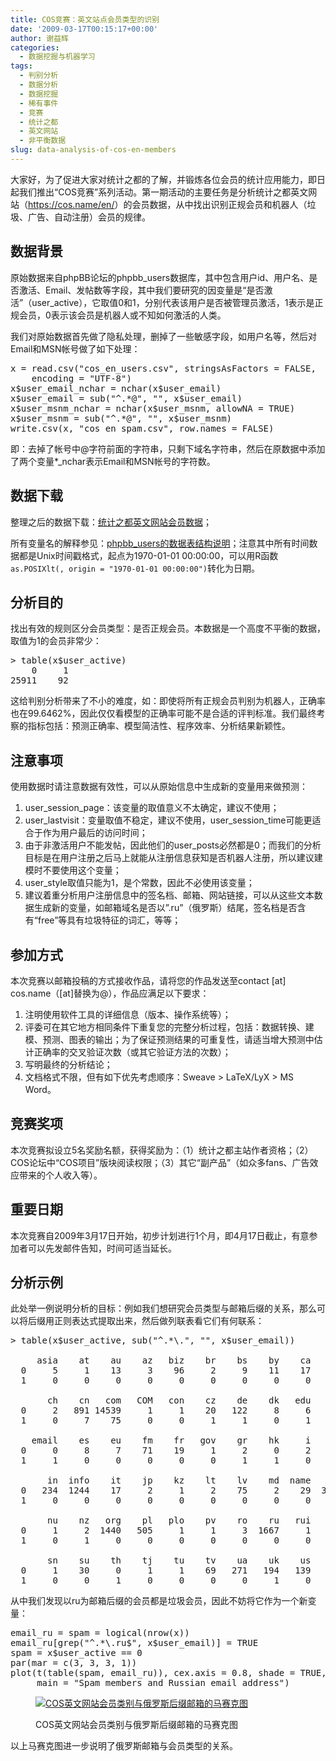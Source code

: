 ```yaml
---
title: COS竞赛：英文站点会员类型的识别
date: '2009-03-17T00:15:17+00:00'
author: 谢益辉
categories:
  - 数据挖掘与机器学习
tags:
  - 判别分析
  - 数据分析
  - 数据挖掘
  - 稀有事件
  - 竞赛
  - 统计之都
  - 英文网站
  - 非平衡数据
slug: data-analysis-of-cos-en-members
---
```


大家好，为了促进大家对统计之都的了解，并锻炼各位会员的统计应用能力，即日起我们推出“COS竞赛”系列活动。第一期活动的主要任务是分析统计之都英文网站（<a title="https://cos.name/en/" href="https://cos.name/en/" target="_blank">https://cos.name/en/</a>）的会员数据，从中找出识别正规会员和机器人（垃圾、广告、自动注册）会员的规律。

## 数据背景

原始数据来自phpBB论坛的phpbb\_users数据库，其中包含用户id、用户名、是否激活、Email、发帖数等字段，其中我们要研究的因变量是“是否激活”（user\_active），它取值0和1，分别代表该用户是否被管理员激活，1表示是正规会员，0表示该会员是机器人或不知如何激活的人类。

我们对原始数据首先做了隐私处理，删掉了一些敏感字段，如用户名等，然后对Email和MSN帐号做了如下处理：

<pre class="brush: r">x = read.csv("cos_en_users.csv", stringsAsFactors = FALSE,
    encoding = "UTF-8")
x$user_email_nchar = nchar(x$user_email)
x$user_email = sub("^.*@", "", x$user_email)
x$user_msnm_nchar = nchar(x$user_msnm, allowNA = TRUE)
x$user_msnm = sub("^.*@", "", x$user_msnm)
write.csv(x, "cos_en_spam.csv", row.names = FALSE)</pre>

即：去掉了帐号中@字符前面的字符串，只剩下域名字符串，然后在原数据中添加了两个变量*_nchar表示Email和MSN帐号的字符数。

## 数据下载

整理之后的数据下载：<a rel="attachment wp-att-866" href="https://cos.name/2009/03/data-analysis-of-cos-en-members/cos_en_spamcsv/"></a>[统计之都英文网站会员数据](https://cos.name/wp-content/uploads/2009/03/cos_en_spamcsv.gz)；

所有变量名的解释参见：<a title="http://www.phpbbdoctor.com/doc_columns.php?id=24" href="http://www.phpbbdoctor.com/doc_columns.php?id=24" target="_blank">phpbb_users的数据表结构说明</a>；注意其中所有时间数据都是Unix时间戳格式，起点为1970-01-01 00:00:00，可以用R函数`as.POSIXlt(, origin = "1970-01-01 00:00:00")`转化为日期。

## 分析目的

找出有效的规则区分会员类型：是否正规会员。本数据是一个高度不平衡的数据，取值为1的会员非常少：

<pre class="brush: r">&gt; table(x$user_active)
    0     1
25911    92</pre>

这给判别分析带来了不小的难度，如：即使将所有正规会员判别为机器人，正确率也在99.6462%，因此仅仅看模型的正确率可能不是合适的评判标准。我们最终考察的指标包括：预测正确率、模型简洁性、程序效率、分析结果新颖性。

## 注意事项

使用数据时请注意数据有效性，可以从原始信息中生成新的变量用来做预测：

  1. user\_session\_page：该变量的取值意义不太确定，建议不使用；
  2. user\_lastvisit：变量取值不稳定，建议不使用，user\_session_time可能更适合于作为用户最后的访问时间；
  3. 由于非激活用户不能发帖，因此他们的user_posts必然都是0；而我们的分析目标是在用户注册之后马上就能从注册信息获知是否机器人注册，所以建议建模时不要使用这个变量；
  4. user_style取值只能为1，是个常数，因此不必使用该变量；
  5. 建议着重分析用户注册信息中的签名档、邮箱、网站链接，可以从这些文本数据生成新的变量，如邮箱域名是否以”.ru”（俄罗斯）结尾，签名档是否含有“free”等具有垃圾特征的词汇，等等；

## 参加方式

本次竞赛以邮箱投稿的方式接收作品，请将您的作品发送至contact [at] cos.name（[at]替换为@），作品应满足以下要求：

  1. 注明使用软件工具的详细信息（版本、操作系统等）；
  2. 评委可在其它地方相同条件下重复您的完整分析过程，包括：数据转换、建模、预测、图表的输出；为了保证预测结果的可重复性，请适当增大预测中估计正确率的交叉验证次数（或其它验证方法的次数）；
  3. 写明最终的分析结论；
  4. 文档格式不限，但有如下优先考虑顺序：Sweave > LaTeX/LyX > MS Word。

## 竞赛奖项

本次竞赛拟设立5名奖励名额，获得奖励为：（1）统计之都主站作者资格；（2）COS论坛中“COS项目”版块阅读权限；（3）其它“副产品”（如众多fans、广告效应带来的个人收入等）。

## 重要日期

本次竞赛自2009年3月17日开始，初步计划进行1个月，即4月17日截止，有意参加者可以先发邮件告知，时间可适当延长。

## 分析示例

此处举一例说明分析的目标：例如我们想研究会员类型与邮箱后缀的关系，那么可以将后缀用正则表达式提取出来，然后做列联表看它们有何联系：

<pre class="brush: r">&gt; table(x$user_active, sub("^.*\.", "", x$user_email))

     asia    at    au    az   biz    br    bs    by    ca    cc
  0     5     1    13     3    96     2     9    11    17    12
  1     0     0     0     0     0     0     0     0     0     0

       ch    cn   com   COM   con    cz    de    dk   edu    ee
  0     2   891 14539     1     1    20   122     8     6    75
  1     0     7    75     0     0     1     1     0     1     0

    email    es    eu    fm    fr   gov    gr    hk     i    il
  0     0     8     7    71    19     1     2     0     2     1
  1     1     0     0     0     0     0     1     1     0     0

       in  info    it    jp    kz    lt    lv    md  name   net
  0   234  1244    17     2     1     2    75     2    29  3838
  1     0     0     0     0     0     0     0     0     0     0

       nu    nz   org    pl   plo    pv    ro    ru   rui    se
  0     1     2  1440   505     1     1     3  1667     1     1
  1     0     1     0     0     0     0     0     0     0     0

       sn    su    th    tj    tu    tv    ua    uk    us    ws
  0     1    30     0     1     1    69   271   194   139   194
  1     0     0     1     0     0     0     0     1     0     0</pre>

从中我们发现以ru为邮箱后缀的会员都是垃圾会员，因此不妨将它作为一个新变量：

<pre class="brush: r">email_ru = spam = logical(nrow(x))
email_ru[grep("^.*\.ru$", x$user_email)] = TRUE
spam = x$user_active == 0
par(mar = c(3, 3, 3, 1))
plot(t(table(spam, email_ru)), cex.axis = 0.8, shade = TRUE,
     main = "Spam members and Russian email address")</pre><figure id="attachment_878" style="width: 480px" class="wp-caption aligncenter">

[![COS英文网站会员类别与俄罗斯后缀邮箱的马赛克图](https://cos.name/wp-content/uploads/2009/03/cos_en_spam_mosaicplot.png "COS英文网站会员类别与俄罗斯后缀邮箱的马赛克图")](https://cos.name/2009/03/data-analysis-of-cos-en-members/)<figcaption class="wp-caption-text">COS英文网站会员类别与俄罗斯后缀邮箱的马赛克图</figcaption></figure> 

以上马赛克图进一步说明了俄罗斯邮箱与会员类型的关系。
